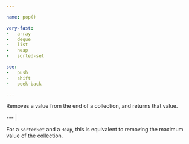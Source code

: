 ```yaml
---

name: pop()

very-fast:
-   array
-   deque
-   list
-   heap
-   sorted-set

see:
-   push
-   shift
-   peek-back

---
```


Removes a value from the end of a collection, and returns that value.

--- |

For a `SortedSet` and a `Heap`, this is equivalent to removing the maximum value
of the collection.

